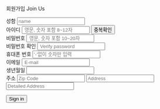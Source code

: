 <!DOCTYPE html>
<html lang="en">

<head>
    <meta charset="UTF-8">
    <meta http-equiv="X-UA-Compatible" content="IE=edge">
    <meta name="viewport" content="width=device-width, initial-scale=1.0">
    <title>FaLcon_Join Us</title>
    <link rel="stylesheet" href="JoinUs.css">
    <link rel="stylesheet" href="http://code.jquery.com/ui/1.13.1/themes/base/jquery-ui.css">
    <script src="https://code.jquery.com/jquery-3.6.0.js"></script>
    <script src="https://code.jquery.com/ui/1.13.1/jquery-ui.js"></script>
    <script src="https://code.jquery.com/jquery-migrate-3.4.0.js"
        integrity="sha256-0Nkb10Hnhm4EJZ0QDpvInc3bRp77wQIbIQmWYH3Y7Vw=" crossorigin="anonymous"></script>
    <script src="//t1.daumcdn.net/mapjsapi/bundle/postcode/prod/postcode.v2.js"></script>
    
</head>
<body>
    <form action="#" method="post">
        <div class="join">
            <div class="join_form">
                <p>
                    <span class="title1">회원가입</span>
                    <span class="title2">Join Us</span>
                </p>
                <div>
                    <label for="name">성함</label>
                    <input type="text" id="name" class="name" name="Customer_name" placeholder="name" />
                </div>
                <div>
                    <label for="id">아이디 </label>
                    <input type="text" id="id" class="id" name="Customer_id" placeholder=" 영문, 숫자 포함 8~12자"
                        maxlength="12" minlength="8" />
                    <input type="submit" value="중복확인" class="verBtn">
                </div>
                <div>
                    <label for="pw">비밀번호 </label>
                    <input type="password" id="pw" class="pw" placeholder=" 영문, 숫자 포함 10~20자" name="Customer_pw"
                        maxlength="20" minlength="10" /><br />
                    <label for="ver_pw">비밀번호 확인 </label>
                    <input type="password" id="ver_pw" class="ver_pw" placeholder=" Verify password" />
                </div>
                <div>
                    <label>휴대폰 번호 </label>
                    <input type="text" class="phnumber" name="Customer_Phone" maxlength="12"
                        placeholder="'-'없이 숫자만 입력" />
                </div>
                <div>
                    <label for="email">이메일 </label>
                    <input type="email" id="email" name="Customer_mail" placeholder=" E-mail" />
                </div>
                <div>
                    <label for="datepicker">생년월일</label>
                    <input type="text" id="datepicker" name="Customer_birth">
                </div>
                <div>
                    <label name="Customer_address">주소</label>
                    <input id="member_post"  type="text" placeholder="Zip Code" readonly onclick="findAddr()">
                    <input id="member_addr" type="text" placeholder="Address" readonly> <br>
                    <input type="text" placeholder="Detailed Address">
                </div>
                <p><a href="#"><input type="submit" class="joinBtn" value="Sign in"></a></p>      <!--로그인 된 상태의 메인 페이지로 이동하게 a태그 안 링크작성-->
            </div>
            <script>
                function findAddr(){
                    new daum.Postcode({
                        oncomplete: function(data) {
                            
                            console.log(data);
                            
                            
                            var roadAddr = data.roadAddress; // 도로명 주소 변수
                            var jibunAddr = data.jibunAddress; // 지번 주소 변수
                            
                            document.getElementById('member_post').value = data.zonecode;
                            if(roadAddr !== ''){
                                document.getElementById("member_addr").value = roadAddr;
                            } 
                            else if(jibunAddr !== ''){
                                document.getElementById("member_addr").value = jibunAddr;
                            }
                        }
                    }).open();
                }
                </script>
                <script src="//t1.daumcdn.net/mapjsapi/bundle/postcode/prod/postcode.v2.js"></script>  
            
        </div>        
    </form>
</body>

</html>


